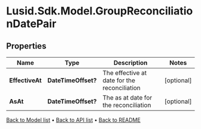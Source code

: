 # Lusid.Sdk.Model.GroupReconciliationDatePair

## Properties

Name | Type | Description | Notes
------------ | ------------- | ------------- | -------------
**EffectiveAt** | **DateTimeOffset?** | The effective at date for the reconciliation | [optional] 
**AsAt** | **DateTimeOffset?** | The as at date for the reconciliation | [optional] 

[Back to Model list](../README.md#documentation-for-models) &#8226; [Back to API list](../README.md#documentation-for-api-endpoints) &#8226; [Back to README](../README.md)

